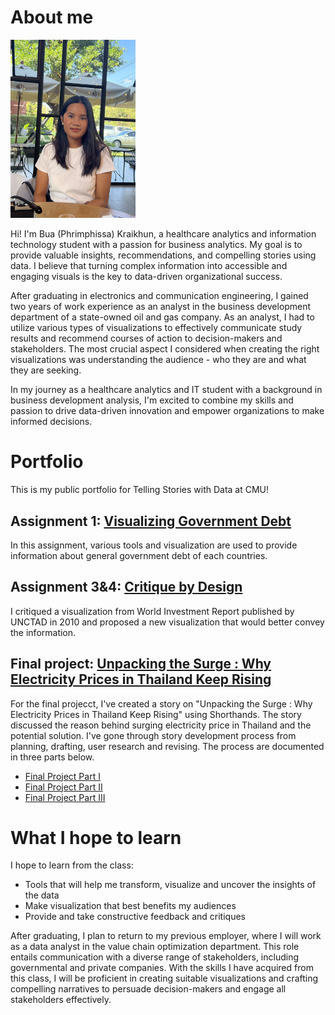 # About me

<img src="bua.jpg" width="200"/>

Hi! I'm Bua (Phrimphissa) Kraikhun, a healthcare analytics and information technology student with a passion for business analytics. My goal is to provide valuable insights, recommendations, and compelling stories using data. I believe that turning complex information into accessible and engaging visuals is the key to data-driven organizational success.

After graduating in electronics and communication engineering, I gained two years of work experience as an analyst in the business development department of a state-owned oil and gas company. As an analyst, I had to utilize various types of visualizations to effectively communicate study results and recommend courses of action to decision-makers and stakeholders. The most crucial aspect I considered when creating the right visualizations was understanding the audience - who they are and what they are seeking. 

In my journey as a healthcare analytics and IT student with a background in business development analysis, I'm excited to combine my skills and passion to drive data-driven innovation and empower organizations to make informed decisions.

# Portfolio
This is my public portfolio for Telling Stories with Data at CMU! 

## Assignment 1: [Visualizing Government Debt](visualizing-government-debt.md)
In this assignment, various tools and visualization are used to provide information about general government debt of each countries. 

## Assignment 3&4: [Critique by Design](critique-by-design.md)
I critiqued a visualization from World Investment Report published by UNCTAD in 2010 and proposed a new visualization that would better convey the information. 

## Final project: [Unpacking the Surge : Why Electricity Prices in Thailand Keep Rising](https://carnegiemellon.shorthandstories.com/unpacking-the-surge/index.html)
For the final projecct, I've created a story on "Unpacking the Surge : Why Electricity Prices in Thailand Keep Rising" using Shorthands. The story discussed the reason behind surging electricity price in Thailand and the potential solution. I've gone through story development process from planning, drafting, user research and revising. The process are documented in three parts below.

- [Final Project Part I](final-project-part-one.md)
- [Final Project Part II](final-project-part-two.md)
- [Final Project Part III](final-project-part-three.md)

# What I hope to learn

I hope to learn from the class:
- Tools that will help me transform, visualize and uncover the insights of the data
- Make visualization that best benefits my audiences
- Provide and take constructive feedback and critiques

After graduating, I plan to return to my previous employer, where I will work as a data analyst in the value chain optimization department. This role entails communication with a diverse range of stakeholders, including governmental and private companies. With the skills I have acquired from this class, I will be proficient in creating suitable visualizations and crafting compelling narratives to persuade decision-makers and engage all stakeholders effectively.
